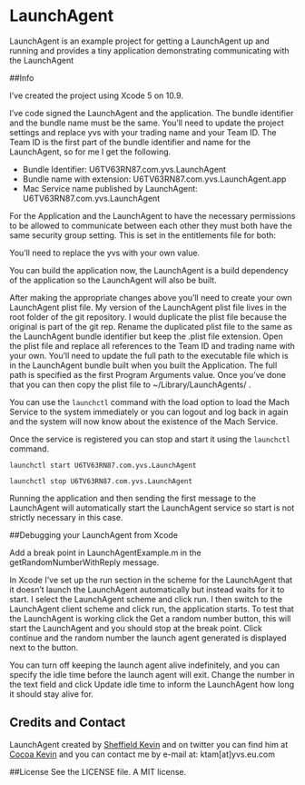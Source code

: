 # LaunchAgent

LaunchAgent is an example project for getting a LaunchAgent up and running and provides a tiny application demonstrating communicating with the LaunchAgent

##Info

I’ve created the project using Xcode 5 on 10.9.

I’ve code signed the LaunchAgent and the application. The bundle identifier and the bundle name must be the same. You’ll need to update the project settings and replace yvs with your trading name and your Team ID. The Team ID is the first part of the bundle identifier and name for the LaunchAgent, so for me I get the following.

* Bundle Identifier: U6TV63RN87.com.yvs.LaunchAgent
* Bundle name with extension: U6TV63RN87.com.yvs.LaunchAgent.app
* Mac Service name published by LaunchAgent: U6TV63RN87.com.yvs.LaunchAgent

For the Application and the LaunchAgent to have the necessary permissions to be allowed to communicate between each other they must both have the same security group setting. This is set in the entitlements file for both:

You’ll need to replace the yvs with your own value.

You can build the application now, the LaunchAgent is a build dependency of the application so the LaunchAgent will also be built.

After making the appropriate changes above you’ll need to create your own LaunchAgent plist file. My version of the LaunchAgent plist file lives in the root folder of the git repository. I would duplicate the plist file because the original is part of the git rep. Rename the duplicated plist file to the same as the LaunchAgent bundle identifier but keep the .plist file extension. Open the plist file and replace all references to the Team ID and trading name with your own. You’ll need to update the full path to the executable file which is in the LaunchAgent bundle built when you built the Application. The full path is specified as the first Program Arguments value. Once you’ve done that you can then copy the plist file to ~/Library/LaunchAgents/ .

You can use the `launchctl` command with the load option to load the Mach Service to the system immediately or you can logout and log back in again and the system will now know about the existence of the Mach Service.

Once the service is registered you can stop and start it using the `launchctl` command.

`launchctl start U6TV63RN87.com.yvs.LaunchAgent`

`launchctl stop U6TV63RN87.com.yvs.LaunchAgent`

Running the application and then sending the first message to the LaunchAgent will automatically start the LaunchAgent service so start is not strictly necessary in this case.

##Debugging your LaunchAgent from Xcode

Add a break point in LaunchAgentExample.m in the getRandomNumberWithReply message.

In Xcode I’ve set up the run section in the scheme for the LaunchAgent that it doesn’t launch the LaunchAgent automatically but instead waits for it to start. I select the LaunchAgent scheme and click run. I then switch to the LaunchAgent client scheme and click run, the application starts. To test that the LaunchAgent is working click the Get a random number button, this will start the LaunchAgent and you should stop at the break point. Click continue and the random number the launch agent generated is displayed next to the button.

You can turn off keeping the launch agent alive indefinitely, and you can specify the idle time before the launch agent will exit. Change the number in the text field and click Update idle time to inform the LaunchAgent how long it should stay alive for.

## Credits and Contact

LaunchAgent created by [Sheffield Kevin](https://github.com/SheffieldKevin) and on twitter you can find him at [Cocoa Kevin](https://twitter.com/CocoaKevin) and you can contact me by e-mail at: ktam[at]yvs.eu.com

##License
See the LICENSE file. A MIT license.
